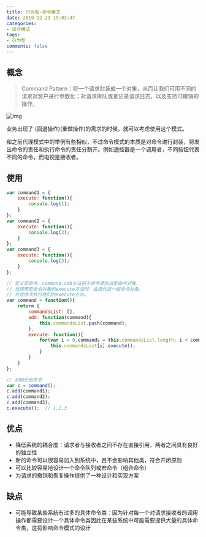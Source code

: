 ```yaml
---
title: 行为型-命令模式
date: 2019-12-23 15:03:47
categories:
- 设计模式
tags:
- 行为型
comments: false
---
```




## 概念

> Command Pattern：将一个请求封装成一个对象，从而让我们可用不同的请求对客户进行参数化；对请求排队或者记录请求日志，以及支持可撤销的操作。

![img](https://raw.githubusercontent.com/xietao3/Study-Plan/master/DesignPatterns/src/%E5%91%BD%E4%BB%A4.png)

业务出现了 (回退操作)(重做操作)的需求的时候，就可以考虑使用这个模式。

和之前代理模式中的举例有些相似，不过命令模式的本质是对命令进行封装，将发出命令的责任和执行命令的责任分割开。例如遥控器是一个调用者，不同按钮代表不同的命令，而电视是接收者。




## 使用

```js
var command1 = {
    execute: function(){
        console.log(1);
    }
}; 
var command2 = {
    execute: function(){
        console.log(2);
    }
};
var command3 = {
    execute: function(){
        console.log(3);
    }
};

// 定义宏命令，command.add方法把子命令添加进宏命令对象，
// 当调用宏命令对象的execute方法时，会迭代这一组命令对象，
// 并且依次执行他们的execute方法。
var command = function(){
    return {
        commandsList: [],
        add: function(command){
            this.commandsList.push(command);
        },
        execute: function(){
            for(var i = 0,commands = this.commandsList.length; i < commands; i+=1) {
                this.commandsList[i].execute();
            }
        }
    }
};

// 初始化宏命令
var c = command();
c.add(command1);
c.add(command2);
c.add(command3);
c.execute();  // 1,2,3
```



## 优点

- 降低系统的耦合度：请求者与接收者之间不存在直接引用，两者之间具有良好的独立性
- 新的命令可以很容易加入到系统中，且不会影响其他类，符合开闭原则
- 可以比较容易地设计一个命令队列或宏命令（组合命令）
- 为请求的撤销和恢复操作提供了一种设计和实现方案



## 缺点

- 可能导致某些系统有过多的具体命令类：因为针对每一个对请求接收者的调用操作都需要设计一个具体命令类因此在某些系统中可能需要提供大量的具体命令类，这将影响命令模式的设计